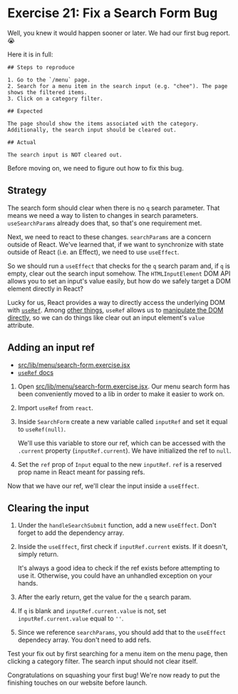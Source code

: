 # Exercise 21: Fix a Search Form Bug

Well, you knew it would happen sooner or later. We had our first bug report. 😭

Here it is in full:

```
## Steps to reproduce

1. Go to the `/menu` page.
2. Search for a menu item in the search input (e.g. "chee"). The page shows the filtered items.
3. Click on a category filter.

## Expected

The page should show the items associated with the category. Additionally, the search input should be cleared out.

## Actual

The search input is NOT cleared out.
```

Before moving on, we need to figure out how to fix this bug.
  
## Strategy

The search form should clear when there is no `q` search parameter. That means we need a way to listen to changes in search parameters. `useSearchParams` already does that, so that's one requirement met.

Next, we need to react to these changes. `searchParams` are a concern outside of React. We've learned that, if we want to synchronize with state outside of React (i.e. an Effect), we need to use `useEffect`.

So we should run a `useEffect` that checks for the `q` search param and, if `q` is empty, clear out the search input somehow. The `HTMLInputElement` DOM API allows you to set an input's value easily, but how do we safely target a DOM element directly in React?

Lucky for us, React provides a way to directly access the underlying DOM with [`useRef`](https://react.dev/reference/react/useRef). Among [other things](https://react.dev/reference/react/useRef#referencing-a-value-with-a-ref), `useRef` allows us to [manipulate the DOM directly](https://react.dev/reference/react/useRef#manipulating-the-dom-with-a-ref), so we can do things like clear out an input element's `value` attribute.

## Adding an input ref

- [src/lib/menu/search-form.exercise.jsx](./src/lib/menu/search-form.exercise.jsx)
- [`useRef` docs](https://react.dev/reference/react/useRef)

1. Open [src/lib/menu/search-form.exercise.jsx](./src/lib/menu/search-form.exercise.jsx). Our menu search form has been conveniently moved to a lib in order to make it easier to work on.
2. Import `useRef` from `react`.
3. Inside `SearchForm` create a new variable called `inputRef` and set it equal to `useRef(null)`. 
   
   We'll use this variable to store our ref, which can be accessed with the `.current` property (`inputRef.current`). We have initialized the ref to `null`.

4. Set the `ref` prop of `Input` equal to the new `inputRef`. `ref` is a reserved prop name in React meant for passing refs.

Now that we have our ref, we'll clear the input inside a `useEffect`.

## Clearing the input

1. Under the `handleSearchSubmit` function, add a new `useEffect`. Don't forget to add the dependency array.
2. Inside the `useEffect`, first check if `inputRef.current` exists. If it doesn't, simply return.
   
   It's always a good idea to check if the ref exists before attempting to use it. Otherwise, you could have an unhandled exception on your hands.

3. After the early return, get the value for the `q` search param.
4. If `q` is blank and `inputRef.current.value` is not, set `inputRef.current.value` equal to `''`.
5. Since we reference `searchParams`, you should add that to the `useEffect` dependecy array. You don't need to add refs.

Test your fix out by first searching for a menu item on the menu page, then clicking a category filter. The search input should not clear itself.

Congratulations on squashing your first bug! We're now ready to put the finishing touches on our website before launch.